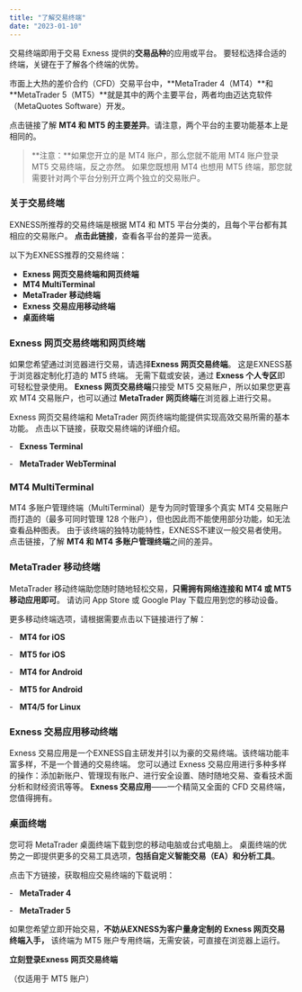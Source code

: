 ```yaml
---
title: "了解交易终端"
date: "2023-01-10"
---
```


交易终端即用于交易 Exness 提供的**交易品种**的应用或平台。 要轻松选择合适的终端，关键在于了解各个终端的优势。

市面上大热的差价合约（CFD）交易平台中，**MetaTrader 4（MT4）**和 **MetaTrader 5（MT5）**就是其中的两个主要平台，两者均由迈达克软件（MetaQuotes Software）开发。

点击链接了解 **MT4 和 MT5 的主要差异**。请注意，两个平台的主要功能基本上是相同的。

> **注意：**如果您开立的是 MT4 账户，那么您就不能用 MT4 账户登录 MT5 交易终端，反之亦然。 如果您既想用 MT4 也想用 MT5 终端，那您就需要针对两个平台分别开立两个独立的交易账户。

### 关于交易终端

EXNESS所推荐的交易终端是根据 MT4 和 MT5 平台分类的，且每个平台都有其相应的交易账户。 **点击此链接**，查看各平台的差异一览表。

以下为EXNESS推荐的交易终端：

- **Exness 网页交易终端和网页终端**
- **MT4 MultiTerminal**
- **MetaTrader 移动终端**
- **Exness 交易应用移动终端**
- **桌面终端**

### Exness 网页交易终端和网页终端

如果您希望通过浏览器进行交易，请选择**Exness 网页交易终端**。 这是EXNESS基于浏览器定制化打造的 MT5 终端。 无需下载或安装，通过 **Exness 个人专区**即可轻松登录使用。 **Exness 网页交易终端**只接受 MT5 交易账户，所以如果您更喜欢 MT4 交易账户，也可以通过 **MetaTrader** **网页终端**在浏览器上进行交易。

Exness 网页交易终端和 MetaTrader 网页终端均能提供实现高效交易所需的基本功能。 点击以下链接，获取交易终端的详细介绍。

-   **Exness Terminal**

-   **MetaTrader WebTerminal**

### MT4 MultiTerminal

MT4 多账户管理终端（MultiTerminal）是专为同时管理多个真实 MT4 交易账户而打造的（最多可同时管理 128 个账户），但也因此而不能使用部分功能，如无法查看品种图表。 由于该终端的独特功能特性，EXNESS不建议一般交易者使用。 点击链接，了解 **MT4 和 MT4 多账户管理终端**之间的差异。

### MetaTrader 移动终端

MetaTrader 移动终端助您随时随地轻松交易，**只需拥有网络连接和 MT4 或 MT5 移动应用即可**。 请访问 App Store 或 Google Play 下载应用到您的移动设备。

更多移动终端选项，请根据需要点击以下链接进行了解：

-   **MT4 for iOS**

-   **MT5 for iOS**

-   **MT4 for Android**

-   **MT5 for Android**

-   **MT4/5 for Linux**

### Exness 交易应用移动终端

Exness 交易应用是一个EXNESS自主研发并引以为豪的交易终端。该终端功能丰富多样，不是一个普通的交易终端。 您可以通过 Exness 交易应用进行多种多样的操作：添加新账户、管理现有账户、进行安全设置、随时随地交易、查看技术面分析和财经资讯等等。 **Exness 交易应用**——一个精简又全面的 CFD 交易终端，您值得拥有。

### 桌面终端

您可将 MetaTrader 桌面终端下载到您的移动电脑或台式电脑上。 桌面终端的优势之一即提供更多的交易工具选项，**包括自定义智能交易（EA）和分析工具**。

点击下方链接，获取相应交易终端的下载说明：

-   **MetaTrader 4**

-   **MetaTrader 5**

如果您希望立即开始交易，**不妨从EXNESS为客户量身定制的 Exness 网页交易终端入手，** 该终端为 MT5 账户专用终端，无需安装，可直接在浏览器上运行。

**立刻登录Exness 网页交易终端**

（仅适用于 MT5 账户）
